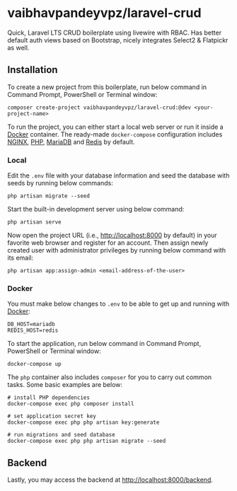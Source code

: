 # vaibhavpandeyvpz/laravel-crud

Quick, Laravel LTS CRUD boilerplate using livewire with RBAC. Has better default auth views based on Bootstrap, nicely
integrates Select2 & Flatpickr as well.

## Installation

To create a new project from this boilerplate, run below command in Command Prompt, PowerShell or Terminal window:

```shell
composer create-project vaibhavpandeyvpz/laravel-crud:@dev <your-project-name>
```

To run the project, you can either start a local web server or run it inside a [Docker](https://www.docker.com/) container.
The ready-made `docker-compose` configuration includes [NGINX](https://www.nginx.com/), [PHP](https://www.php.net/), [MariaDB](https://mariadb.org/) and [Redis](https://redis.io/) by default.

### Local

Edit the `.env` file with your database information and seed the database with seeds by running below commands:

```shell
php artisan migrate --seed
```

Start the built-in development server using below command:

```shell
php artisan serve
```

Now open the project URL (i.e., [http://localhost:8000](http://localhost:8000) by default) in your favorite web browser and register for an account.
Then assign newly created user with administrator privileges by running below command with its email:

```shell
php artisan app:assign-admin <email-address-of-the-user>
```


### Docker

You must make below changes to `.env` to be able to get up and running with [Docker](https://www.docker.com/):

```shell
DB_HOST=mariadb
REDIS_HOST=redis
```

To start the application, run below command in Command Prompt, PowerShell or Terminal window:

```shell
docker-compose up
```

The `php` container also includes `composer` for you to carry out common tasks.
Some basic examples are below:

```shell
# install PHP dependencies
docker-compose exec php composer install

# set application secret key
docker-compose exec php php artisan key:generate

# run migrations and seed database
docker-compose exec php php artisan migrate --seed
```

## Backend

Lastly, you may access the backend at [http://localhost:8000/backend](http://localhost:8000/backend).
